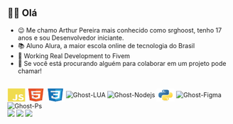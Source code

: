 ## 👋🏻 Olá
- 😉 Me chamo Arthur Pereira mais conhecido como srghoost, tenho 17 anos e sou Desenvolvedor iniciante.
- 📚 Aluno Alura, a maior escola online de tecnologia do Brasil
- 🚧 Working Real Development to Fivem
- 🏢 Se você está procurando alguém para colaborar em um projeto pode chamar!


<div style="display: inline_block"><br>
  <img align="center" alt="Ghost-Js" height="30" width="40" src="https://raw.githubusercontent.com/devicons/devicon/master/icons/javascript/javascript-plain.svg">
  <img align="center" alt="Ghost-HTML" height="30" width="40" src="https://raw.githubusercontent.com/devicons/devicon/master/icons/html5/html5-original.svg">
  <img align="center" alt="Ghost-CSS" height="30" width="40" src="https://raw.githubusercontent.com/devicons/devicon/master/icons/css3/css3-original.svg">
  <img align="center" alt="Ghost-LUA" height="30" width="40" src="https://cdn.jsdelivr.net/gh/devicons/devicon@latest/icons/lua/lua-original.svg" />
  <img align="center" alt="Ghost-Nodejs" height="40" width="30" src="https://cdn.jsdelivr.net/gh/devicons/devicon@latest/icons/nodejs/nodejs-original.svg" />
  <img align="center" alt="Ghost-Python" height="30" width="40" src="https://raw.githubusercontent.com/devicons/devicon/master/icons/python/python-original.svg">
  <img align="center" alt="Ghost-Figma" height="40" width="30" src="https://cdn.jsdelivr.net/gh/devicons/devicon@latest/icons/figma/figma-original.svg" />
  <img align="center" alt="Ghost-Ps" height="40" width="30" src="https://cdn.jsdelivr.net/gh/devicons/devicon@latest/icons/photoshop/photoshop-original.svg" />
                   
</div>

<div> 
  <a href="https://instagram.com/pereira.mariotti" target="_blank"><img src="https://img.shields.io/badge/-Instagram-%23E4405F?style=for-the-badge&logo=instagram&logoColor=white" target="_blank"></a>
 <a href="https://discord.gg/YTEFz7pm7h" target="_blank"><img src="https://img.shields.io/badge/Discord-7289DA?style=for-the-badge&logo=discord&logoColor=white" target="_blank"></a> 
  <a href = "mailto:contact@opereira.com"><img src="https://img.shields.io/badge/-Gmail-%23333?style=for-the-badge&logo=gmail&logoColor=white" target="_blank"></a>
  
</div>
